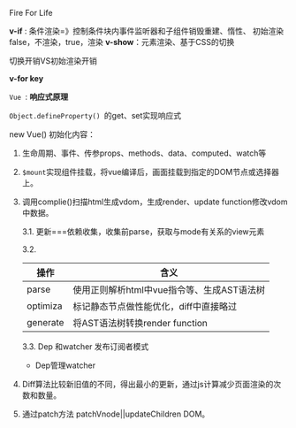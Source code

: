 Fire For Life

**v-if** : 条件渲染=》控制条件块内事件监听器和子组件销毁重建、惰性、 初始渲染false，不渲染，true，渲染
**v-show**：元素渲染、基于CSS的切换

切换开销VS初始渲染开销

**v-for key**

`Vue `: **响应式原理**

`Object.defineProperty() `的get、set实现响应式

new Vue() 初始化内容：

1. 生命周期、事件、传参props、methods、data、computed、watch等

2. `$mount`实现组件挂载，将vue编译后，画面挂载到指定的DOM节点或选择器上。

3. 调用complie()扫描html生成vdom，生成render、update function修改vdom中数据。

   3.1. 更新===依赖收集，收集前parse，获取与mode有关系的view元素

   3.2. 

   | 操作     | 含义                                       |
   | -------- | ------------------------------------------ |
   | parse    | 使用正则解析html中vue指令等、生成AST语法树 |
   | optimiza | 标记静态节点做性能优化，diff中直接略过     |
   | generate | 将AST语法树转换render function             |

   3.3. Dep 和watcher 发布订阅者模式

   - Dep管理watcher

4. Diff算法比较新旧值的不同，得出最小的更新，通过js计算减少页面渲染的次数和数量。

5. 通过patch方法 patchVnode||updateChildren DOM。  

